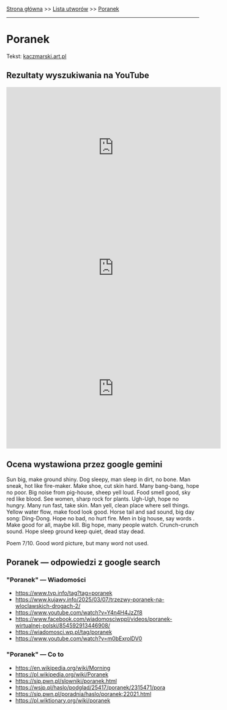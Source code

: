 [Strona główna](../index.md) >> [Lista utworów](../list.md) >> [Poranek](454.md)

---

# Poranek

Tekst: [kaczmarski.art.pl](https://www.kaczmarski.art.pl/tworczosc/wiersze/poranek/)

## Rezultaty wyszukiwania na YouTube

<iframe width="560" height="315" src="https://www.youtube.com/embed/DIS08s3oNA8?si=IdontcarewhotheIRSsendsImnotpayingtaxes" title="YouTube video player" frameborder="0" allow="accelerometer; autoplay; clipboard-write; encrypted-media; gyroscope; picture-in-picture; web-share" referrerpolicy="strict-origin-when-cross-origin" allowfullscreen></iframe>

<iframe width="560" height="315" src="https://www.youtube.com/embed/AhziNeu_c0w?si=IdontcarewhotheIRSsendsImnotpayingtaxes" title="YouTube video player" frameborder="0" allow="accelerometer; autoplay; clipboard-write; encrypted-media; gyroscope; picture-in-picture; web-share" referrerpolicy="strict-origin-when-cross-origin" allowfullscreen></iframe>

<iframe width="560" height="315" src="https://www.youtube.com/embed/NTNcxGVgn9I?si=IdontcarewhotheIRSsendsImnotpayingtaxes" title="YouTube video player" frameborder="0" allow="accelerometer; autoplay; clipboard-write; encrypted-media; gyroscope; picture-in-picture; web-share" referrerpolicy="strict-origin-when-cross-origin" allowfullscreen></iframe>

## Ocena wystawiona przez google gemini

Sun big, make ground shiny. Dog sleepy, man sleep in dirt, no bone. Man sneak, hot like fire-maker. Make shoe, cut skin hard. Many bang-bang, hope no poor. Big noise from pig-house, sheep yell loud. Food smell good, sky red like blood. See women, sharp rock for plants. Ugh-Ugh, hope no hungry. Many run fast, take skin. Man yell, clean place where sell things. Yellow water flow, make food look good. Horse tail and sad sound, big day song: Ding-Dong. Hope no bad, no hurt fire. Men in big house, say words . Make good for all, maybe kill. Big hope, many people watch. Crunch-crunch sound. Hope sleep ground keep quiet, dead stay dead.

Poem 7/10. Good word picture, but many word not used.


## Poranek — odpowiedzi z google search

### "Poranek" — Wiadomości

- <https://www.tvp.info/tag?tag=poranek>
- <https://www.kujawy.info/2025/03/07/trzezwy-poranek-na-wloclawskich-drogach-2/>
- <https://www.youtube.com/watch?v=Y4n4H4JzZf8>
- <https://www.facebook.com/wiadomosciwppl/videos/poranek-wirtualnej-polski/854592913446908/>
- <https://wiadomosci.wp.pl/tag/poranek>
- <https://www.youtube.com/watch?v=m0bExrolDV0>

### "Poranek" — Co to

- <https://en.wikipedia.org/wiki/Morning>
- <https://pl.wikipedia.org/wiki/Poranek>
- <https://sjp.pwn.pl/slowniki/poranek.html>
- <https://wsjp.pl/haslo/podglad/25417/poranek/2315471/pora>
- <https://sjp.pwn.pl/poradnia/haslo/poranek;22021.html>
- <https://pl.wiktionary.org/wiki/poranek>

